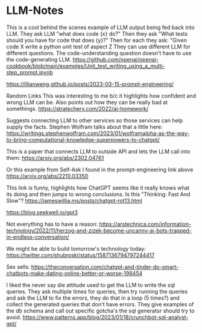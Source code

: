# LLM-Notes

This is a cool behind the scenes example of LLM output being fed back into LLM.
They ask LLM "what does code {x} do?"  Then they ask "What tests should you have for code that does {y}?" Then for each they ask: "Given code X write a python unit test of aspect Z
They can use different LLM for different questions.  The code-understanding question doesn't have to use the code-generating LLM.
https://github.com/openai/openai-cookbook/blob/main/examples/Unit_test_writing_using_a_multi-step_prompt.ipynb


https://lilianweng.github.io/posts/2023-03-15-prompt-engineering/

Random Links
This was interesting to me b/c it highlights how confident and wrong LLM can be.  Also points out how they can be really bad at somethings.
https://stratechery.com/2022/ai-homework/

Suggests connecting LLM to other services so those services can help supply the facts.
Stephen Wolfram talks about that a little here:
https://writings.stephenwolfram.com/2023/01/wolframalpha-as-the-way-to-bring-computational-knowledge-superpowers-to-chatgpt/

This is a paper that connects LLM to outside API and lets the LLM call into them:
https://arxiv.org/abs/2302.04761

Or this example from Self-Ask I found in the prompt-engineering link above
https://arxiv.org/abs/2210.03350

This link is funny, highlights how ChatGPT seems like it really knows what its doing and then jumps to wrong conclusions.  Is this "Thinking: Fast And Slow"?
https://jameswillia.ms/posts/chatgpt-rot13.html

https://blog.seekwell.io/gpt3

Not everything has to have a reason:
https://arstechnica.com/information-technology/2022/11/herzog-and-zizek-become-uncanny-ai-bots-trapped-in-endless-conversation/

We might be able to build tomorrow's technology today:
https://twitter.com/shubroski/status/1587136794797244417

Sex sells:
https://theconversation.com/chatgpt-and-tinder-do-smart-chatbots-make-dating-online-better-or-worse-198454

I liked the never say die attitude used to get the LLM to write the sql queries.  They ask multiple times for queries, then try running the queries and ask the LLM to fix the errors,  they do that in a loop (5 times?) and collect the generated queries that don't have errors.  They give examples of the db schema and call out specific gotcha's the sql generator should try to avoid.
https://www.patterns.app/blog/2023/01/18/crunchbot-sql-analyst-gpt/

